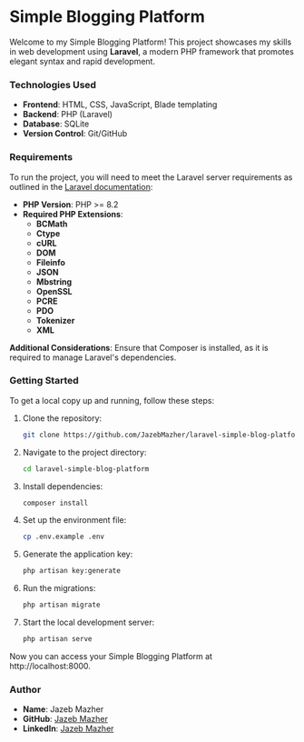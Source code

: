 # Simple Blogging Platform

Welcome to my Simple Blogging Platform! This project showcases my skills in web development using **Laravel**, a modern PHP framework that promotes elegant syntax and rapid development.

### Technologies Used

- **Frontend**: HTML, CSS, JavaScript, Blade templating
- **Backend**: PHP (Laravel)
- **Database**: SQLite
- **Version Control**: Git/GitHub

### Requirements

To run the project, you will need to meet the Laravel server requirements as outlined in the [Laravel documentation](https://laravel.com/docs/11.x/releases#support-policy):

- **PHP Version**: PHP >= 8.2
- **Required PHP Extensions**:
    - **BCMath**
    - **Ctype**
    - **cURL**
    - **DOM**
    - **Fileinfo**
    - **JSON**
    - **Mbstring**
    - **OpenSSL**
    - **PCRE**
    - **PDO**
    - **Tokenizer**
    - **XML**

**Additional Considerations**: Ensure that Composer is installed, as it is required to manage Laravel's dependencies.

### Getting Started

To get a local copy up and running, follow these steps:

1. Clone the repository:
   ```bash
   git clone https://github.com/JazebMazher/laravel-simple-blog-platform.git
   ```
   
2. Navigate to the project directory:
    ```bash
   cd laravel-simple-blog-platform
    ```
   
3. Install dependencies:
    ```bash
   composer install
    ```
   
4. Set up the environment file:
    ```bash
   cp .env.example .env
    ```
   
5. Generate the application key:
    ```bash
   php artisan key:generate
    ```
   
6. Run the migrations:
    ```bash
   php artisan migrate
    ```
   
7. Start the local development server:
    ```bash
   php artisan serve
    ```

Now you can access your Simple Blogging Platform at http://localhost:8000.

### Author

- **Name**: Jazeb Mazher
- **GitHub**: [Jazeb Mazher](https://github.com/JazebMazher)
- **LinkedIn**: [Jazeb Mazher](https://www.linkedin.com/in/jazeb-mazher-6a538215b/)
